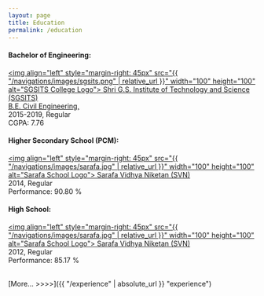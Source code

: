 ```yaml
---
layout: page
title: Education
permalink: /education
---
```


#### Bachelor of Engineering:
 > <a href="https://www.sgsits.ac.in/" target="_blank" title="Shri G.S. Institute of Technology and Science" alt="sgsits logo">
<img align="left" style="margin-right: 45px" src="{{ "/navigations/images/sgsits.png" | relative_url }}"  width="100" height="100" alt="SGSITS College Logo">
Shri G.S. Institute of Technology and Science (SGSITS) </a>  <br>
 <a href="https://www.sgsits.ac.in/index.php/departments/civil-engineering-and-applied-mechanics" target="_blank">
B.E. Civil Engineering, </a> <br>
2015-2019, Regular  <br>
 CGPA: 7.76 

#### Higher Secondary School (PCM):

> <a href="https://sarafavidyaniketan.com/" target="_blank" title="Sarafa Vidhya Niketan" alt="svn logo">
<img align="left" style="margin-right: 45px" src="{{ "/navigations/images/sarafa.jpg" | relative_url }}"  width="100" height="100" alt="Sarafa School Logo">
Sarafa Vidhya Niketan (SVN)
 </a>  <br>
2014, Regular  <br>
Performance: 90.80 % 

#### High School:
> <a href="https://sarafavidyaniketan.com/" target="_blank" title="Sarafa Vidhya Niketan" alt="svn logo">
<img align="left" style="margin-right: 45px" src="{{ "/navigations/images/sarafa.jpg" | relative_url }}"  width="100" height="100" alt="Sarafa School Logo">
Sarafa Vidhya Niketan (SVN)
 </a>  <br>
2012, Regular  <br>
Performance: 85.17 %

<br>
[More... >>>>]({{ "/experience" | absolute_url }} "experience")


